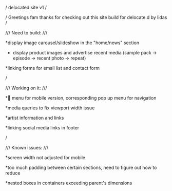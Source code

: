 / delocated.site  v1 /

/ Greetings fam thanks for checking out this site build for delocate.d by lidas /

/// Need to build: ///

*display image carousel/slideshow  in the "home/news" section
  - display product images and advertise recent media (sample pack -> episode -> recent photo -> repeat)

*linking forms for email list and contact form

/

/// Working on it: ///

*:hamburger: menu for mobile version, corresponding pop up menu for navigation

*media queries to fix viewport width issue

*artist information and links

*linking social media links in footer

/

/// Known issues: ///

*screen width not adjusted for mobile

*too much padding between certain sections, need to figure out how to reduce 

*nested boxes in containers exceeding parent's dimensions




